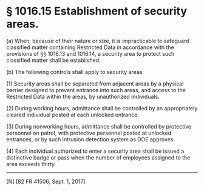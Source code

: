 # § 1016.15   Establishment of security areas.

(a) When, because of their nature or size, it is impracticable to safeguard classified matter containing Restricted Data in accordance with the provisions of §§ 1016.13 and 1016.14, a security area to protect such classified matter shall be established.


(b) The following controls shall apply to security areas:


(1) Security areas shall be separated from adjacent areas by a physical barrier designed to prevent entrance into such areas, and access to the Restricted Data within the areas, by unauthorized individuals.


(2) During working hours, admittance shall be controlled by an appropriately cleared individual posted at each unlocked entrance.


(3) During nonworking hours, admittance shall be controlled by protective personnel on patrol, with protective personnel posted at unlocked entrances, or by such intrusion detection system as DOE approves.


(4) Each individual authorized to enter a security area shall be issued a distinctive badge or pass when the number of employees assigned to the area exceeds thirty.



---

[N] [82 FR 41506, Sept. 1, 2017]




